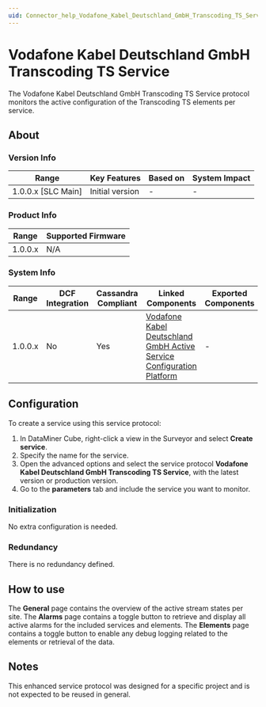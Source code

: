 ```yaml
---
uid: Connector_help_Vodafone_Kabel_Deutschland_GmbH_Transcoding_TS_Service
---
```


# Vodafone Kabel Deutschland GmbH Transcoding TS Service

The Vodafone Kabel Deutschland GmbH Transcoding TS Service protocol monitors the active configuration of the Transcoding TS elements per service.

## About

### Version Info

| **Range**            | **Key Features** | **Based on** | **System Impact** |
|----------------------|------------------|--------------|-------------------|
| 1.0.0.x \[SLC Main\] | Initial version  | \-           | \-                |

### Product Info

| **Range** | **Supported Firmware** |
|-----------|------------------------|
| 1.0.0.x   | N/A                    |

### System Info

| **Range** | **DCF Integration** | **Cassandra Compliant** | **Linked Components**                                                                                                                                                            | **Exported Components** |
|-----------|---------------------|-------------------------|----------------------------------------------------------------------------------------------------------------------------------------------------------------------------------|-------------------------|
| 1.0.0.x   | No                  | Yes                     | [Vodafone Kabel Deutschland GmbH Active Service Configuration Platform](xref:Connector_help_Vodafone_Kabel_Deutschland_GmbH_Active_Service_Configuration_Platform) | \-                      |

## Configuration

To create a service using this service protocol:

1.  In DataMiner Cube, right-click a view in the Surveyor and select **Create service**.
2.  Specify the name for the service.
3.  Open the advanced options and select the service protocol **Vodafone Kabel Deutschland GmbH Transcoding TS Service**, with the latest version or production version.
4.  Go to the **parameters** tab and include the service you want to monitor.

### Initialization

No extra configuration is needed.

### Redundancy

There is no redundancy defined.

## How to use

The **General** page contains the overview of the active stream states per site.
The **Alarms** page contains a toggle button to retrieve and display all active alarms for the included services and elements.
The **Elements** page contains a toggle button to enable any debug logging related to the elements or retrieval of the data.

## Notes

This enhanced service protocol was designed for a specific project and is not expected to be reused in general.
